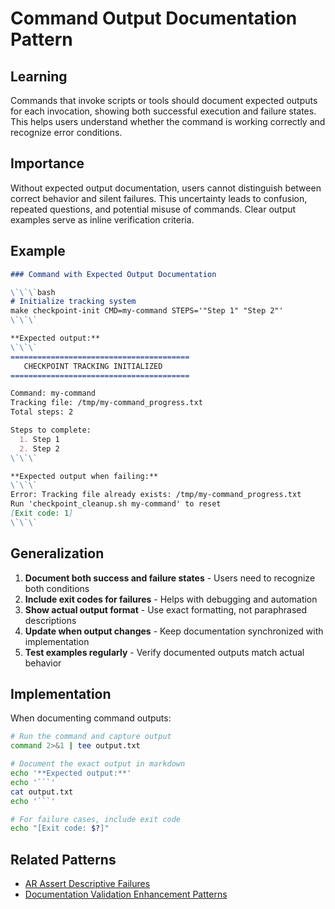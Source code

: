 # Command Output Documentation Pattern

## Learning
Commands that invoke scripts or tools should document expected outputs for each invocation, showing both successful execution and failure states. This helps users understand whether the command is working correctly and recognize error conditions.

## Importance
Without expected output documentation, users cannot distinguish between correct behavior and silent failures. This uncertainty leads to confusion, repeated questions, and potential misuse of commands. Clear output examples serve as inline verification criteria.

## Example
```markdown
### Command with Expected Output Documentation

\`\`\`bash
# Initialize tracking system
make checkpoint-init CMD=my-command STEPS='"Step 1" "Step 2"'
\`\`\`

**Expected output:**
\`\`\`
========================================
   CHECKPOINT TRACKING INITIALIZED
========================================

Command: my-command
Tracking file: /tmp/my-command_progress.txt
Total steps: 2

Steps to complete:
  1. Step 1
  2. Step 2
\`\`\`

**Expected output when failing:**
\`\`\`
Error: Tracking file already exists: /tmp/my-command_progress.txt
Run 'checkpoint_cleanup.sh my-command' to reset
[Exit code: 1]
\`\`\`
```

## Generalization
1. **Document both success and failure states** - Users need to recognize both conditions
2. **Include exit codes for failures** - Helps with debugging and automation
3. **Show actual output format** - Use exact formatting, not paraphrased descriptions
4. **Update when output changes** - Keep documentation synchronized with implementation
5. **Test examples regularly** - Verify documented outputs match actual behavior

## Implementation
When documenting command outputs:
```bash
# Run the command and capture output
command 2>&1 | tee output.txt

# Document the exact output in markdown
echo '**Expected output:**'
echo '```'
cat output.txt
echo '```'

# For failure cases, include exit code
echo "[Exit code: $?]"
```

## Related Patterns
- [AR Assert Descriptive Failures](ar-assert-descriptive-failures.md)
- [Documentation Validation Enhancement Patterns](documentation-validation-enhancement-patterns.md)